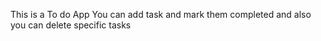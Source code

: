 This is a To do App 
You can add task and mark them completed and 
also you can delete specific tasks
